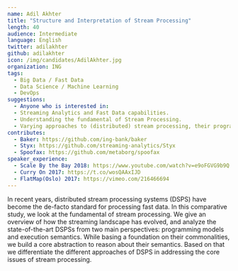 ```yaml
---
name: Adil Akhter
title: "Structure and Interpretation of Stream Processing"
length: 40
audience: Intermediate
language: English
twitter: adilakhter
github: adilakhter
icon: /img/candidates/AdilAkhter.jpg
organization: ING
tags:
  - Big Data / Fast Data
  - Data Science / Machine Learning
  - DevOps
suggestions:
  - Anyone who is interested in:
  - Streaming Analytics and Fast Data capabilities. 
  - Understanding the fundamental of Stream Processing. 
  - Varying approaches to (distributed) stream processing, their programming models, execution models and notable properties that potentially can help the audience in differentiating different approaches and selecting in right one for the problem.
contributes:
  - Baker: https://github.com/ing-bank/baker
  - Styx: https://github.com/streaming-analytics/Styx
  - Spoofax: https://github.com/metaborg/spoofax
speaker_experience:
  - Scale By the Bay 2018: https://www.youtube.com/watch?v=e9oFGVG9b9Q
  - Curry On 2017: https://t.co/wosQAAxIJD
  - FlatMap(Oslo) 2017: https://vimeo.com/216466694
---
```

In recent years, distributed stream processing systems (DSPS) have become the de-facto standard for processing fast data. In this comparative study, we look at the fundamental of stream processing. We give an overview of how the streaming landscape has evolved, and analyze the state-of-the-art DSPSs from two main perspectives: programming models and execution semantics. While basing a foundation on their commonalities, we build a core abstraction to reason about their semantics. Based on that we differentiate the different approaches of DSPS in addressing the core issues of stream processing.
